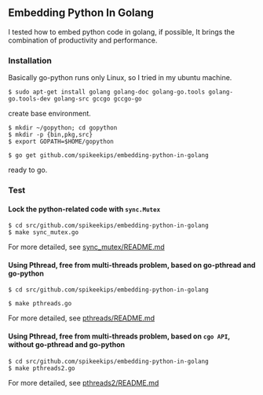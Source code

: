 ## Embedding Python In Golang

I tested how to embed python code in golang, if possible, It brings the
combination of productivity and performance.

### Installation

Basically go-python runs only Linux, so I tried in my ubuntu machine.

```
$ sudo apt-get install golang golang-doc golang-go.tools golang-go.tools-dev golang-src gccgo gccgo-go
```

create base environment.

```
$ mkdir ~/gopython; cd gopython
$ mkdir -p {bin,pkg,src}
$ export GOPATH=$HOME/gopython
```

```
$ go get github.com/spikeekips/embedding-python-in-golang
```

ready to go.


### Test

#### Lock the python-related code with `sync.Mutex`

```
$ cd src/github.com/spikeekips/embedding-python-in-golang
$ make sync_mutex.go
```

For more detailed, see [sync_mutex/README.md](sync_mutex/README.md)


#### Using Pthread, free from multi-threads problem, based on go-pthread and go-python

```
$ cd src/github.com/spikeekips/embedding-python-in-golang

$ make pthreads.go
```

For more detailed, see [pthreads/README.md](pthreads/README.md)


#### Using Pthread, free from multi-threads problem, based on `cgo API`, without go-pthread and go-python

```
$ cd src/github.com/spikeekips/embedding-python-in-golang
$ make pthreads2.go
```

For more detailed, see [pthreads2/README.md](pthreads2/README.md)


